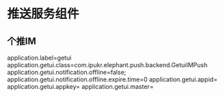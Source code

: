 # 推送服务组件

## 个推IM
application.label=getui
application.getui.class=com.ipukr.elephant.push.backend.GetuiIMPush
application.getui.notification.offline=false;
application.getui.notification.offline.expire.time=0
application.getui.appid=
application.getui.appkey=
application.getui.master=
